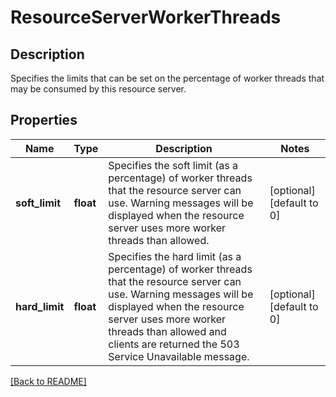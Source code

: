# ResourceServerWorkerThreads

## Description

Specifies the limits that can be set on the percentage of worker threads that may be consumed by this resource server.


## Properties

Name | Type | Description | Notes
------------ | ------------- | ------------- | -------------
**soft_limit** | **float** | Specifies the soft limit (as a percentage) of worker threads that the resource server can use. Warning messages will be displayed when the resource server uses more worker threads than allowed.  | [optional] [default to 0]
**hard_limit** | **float** | Specifies the hard limit (as a percentage) of worker threads that the resource server can use. Warning messages will be displayed when the resource server uses more worker threads than allowed and clients are returned the 503 Service Unavailable message.  | [optional] [default to 0]

[[Back to README]](../README.md)



